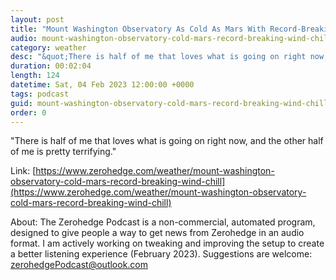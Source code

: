 ```yaml
---
layout: post
title: "Mount Washington Observatory As Cold As Mars With Record-Breaking Wind Chill"
audio: mount-washington-observatory-cold-mars-record-breaking-wind-chill-3
category: weather
desc: "&quot;There is half of me that loves what is going on right now, and the other half of me is pretty terrifying.&quot;"
duration: 00:02:04
length: 124
datetime: Sat, 04 Feb 2023 12:00:00 +0000
tags: podcast
guid: mount-washington-observatory-cold-mars-record-breaking-wind-chill-0
order: 0
---
```

&quot;There is half of me that loves what is going on right now, and the other half of me is pretty terrifying.&quot;

Link: [https://www.zerohedge.com/weather/mount-washington-observatory-cold-mars-record-breaking-wind-chill](https://www.zerohedge.com/weather/mount-washington-observatory-cold-mars-record-breaking-wind-chill)

About: The Zerohedge Podcast is a non-commercial, automated program, designed to give people a way to get news from Zerohedge in an audio format.  I am actively working on tweaking and improving the setup to create a better listening experience (February 2023).  Suggestions are welcome: [zerohedgePodcast@outlook.com](mailto:zerohedgePodcast@outlook.com)